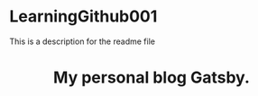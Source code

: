 # LearningGithub001

This is a description for the readme file

<h1 align="center">
    My personal blog Gatsby.
</h1>
